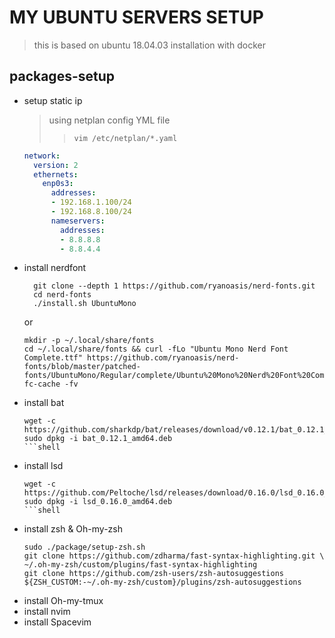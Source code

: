 # MY UBUNTU SERVERS SETUP
> this is based on ubuntu 18.04.03 installation
> with docker 

## packages-setup

  * setup static ip
    > using netplan config YML file
    >>  ```vim /etc/netplan/*.yaml```
    ```yaml 
    network:
      version: 2
      ethernets:
        enp0s3:
          addresses:
          - 192.168.1.100/24
          - 192.168.8.100/24
          nameservers:
            addresses:
            - 8.8.8.8
            - 8.8.4.4
    ```
  * install nerdfont
    ```shell
      git clone --depth 1 https://github.com/ryanoasis/nerd-fonts.git
      cd nerd-fonts
      ./install.sh UbuntuMono
    ```
    or 
    ```shell
    mkdir -p ~/.local/share/fonts
    cd ~/.local/share/fonts && curl -fLo "Ubuntu Mono Nerd Font Complete.ttf" https://github.com/ryanoasis/nerd-fonts/blob/master/patched-fonts/UbuntuMono/Regular/complete/Ubuntu%20Mono%20Nerd%20Font%20Complete.ttf 
    fc-cache -fv
    ```
  * install bat
    ```shell
    wget -c https://github.com/sharkdp/bat/releases/download/v0.12.1/bat_0.12.1_amd64.deb
    sudo dpkg -i bat_0.12.1_amd64.deb
    ```shell
  * install lsd
    ```shell
    wget -c https://github.com/Peltoche/lsd/releases/download/0.16.0/lsd_0.16.0_amd64.deb
    sudo dpkg -i lsd_0.16.0_amd64.deb
    ```shell
  * install zsh & Oh-my-zsh
    ```shell 
    sudo ./package/setup-zsh.sh
    git clone https://github.com/zdharma/fast-syntax-highlighting.git \
    ~/.oh-my-zsh/custom/plugins/fast-syntax-highlighting
    git clone https://github.com/zsh-users/zsh-autosuggestions ${ZSH_CUSTOM:-~/.oh-my-zsh/custom}/plugins/zsh-autosuggestions
    ```
  * install Oh-my-tmux
  * install nvim
  * install Spacevim

